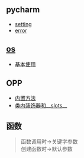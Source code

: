## pycharm
+ [setting](./doc/pycharm_setting.md)  
+ [error](./doc/pycharm_error.md)

## [os](./core/my_02_os)

+ [基本使用](./core/my_02_os/00_basic.py)

## OPP
+ [内置方法](./core/my_03_OOP/oop_builtin.py)
+ [类内装饰器和__slots__](./core/my_03_OOP/oop_decorator.py)

## 函数
> 函数调用时->关键字参数  
> 创建函数时->默认参数